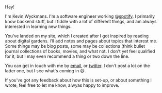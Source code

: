 Hey!

I'm Kevin Wyckmans. I'm a software engineer working @[spotify](spotify.com). I primarily know backend stuff, but I fiddle with a lot of different things, and am always interested in learning new things.

You've landed on my site, which I created after I got inspired by reading about digital gardens. I'll add notes and pages about topics that interest me. Some things may be blog posts, some may be collections (think bullet journal collections[](https://bulletjournal.com/blogs/bulletjournalist/collections) of books, movies, and what not. I don't yet feel qualified for it, but I may even recommend a thing or two down the line.

You can get in touch with me by [email](kevinwyckmans@gmail.com), or [twitter](https://twitter.com/kwyckmans). I don't post a lot on the latter one, but I see what's coming in :smile:.

If you've got any feedback about how this is set-up, or about something I wrote, feel free to let me know, alwyas happy to improve.
